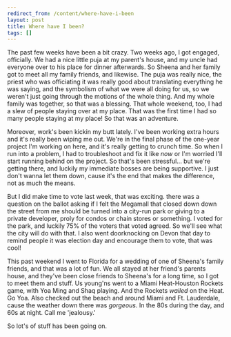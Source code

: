 ```yaml
---
redirect_from: /content/where-have-i-been
layout: post
title: Where have I been?
tags: []
---
```

The past few weeks have been a bit crazy. Two weeks ago, I got engaged, officially. We had a nice little puja at my parent's house, and my uncle had everyone over to his place for dinner afterwards. So Sheena and her family got to meet all my family friends, and likewise. The puja was really nice, the priest who was officiating it was really good about translating everything he was saying, and the symbolism of what we were all doing for us, so we weren't just going through the motions of the whole thing. And my whole family was together, so that was a blessing. That whole weekend, too, I had a slew of people staying over at my place. That was the first time I had so many people staying at my place! So that was an adventure.

Moreover, work's been kickin my butt lately. I've been working extra hours and it's really been wiping me out. We're in the final phase of the one-year project I'm working on here, and it's really getting to crunch time. So when I run into a problem, I had to troubleshoot and fix it like _now_ or I'm worried I'll start running behind on the project. So that's been stressful... but we're getting there, and luckily my immediate bosses are being supportive. I just don't wanna let them down, cause it's the end that makes the difference, not as much the means.

But I did make time to vote last week, that was exciting. there was a question on the ballot asking if I felt the Megamall that closed down down the street from me should be turned into a city-run park or giving to a private developer, proly for condos or chain stores or something. I voted for the park, and luckily 75% of the voters that voted agreed. So we'll see what the city will do with that. I also went doorknocking on Devon that day to remind people it was election day and encourage them to vote, that was cool! 

This past weekend I went to Florida for a wedding of one of Sheena's family friends, and that was a lot of fun. We all stayed at her friend's parents house, and they've been close friends to Sheena's for a long time, so I got to meet them and stuff. Us young'ns went to a Miami Heat-Houston Rockets game, with Yoa Ming and Shaq playing. And the Rockets _wailed_ on the Heat. Go Yoa. Also checked out the beach and around Miami and Ft. Lauderdale, cause the weather down there was _gorgeous_. In the 80s during the day, and 60s at night. Call me 'jealousy.'

So lot's of stuff has been going on.

